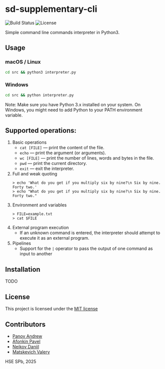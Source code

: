 # sd-supplementary-cli
![Build Status](https://github.com/blonded04/sd-supplementary-cli/actions/workflows/main.yml/badge.svg)
![License](https://img.shields.io/badge/License-MIT-blue.svg)

Simple command line commands interpreter in Python3.

## Usage

### macOS / Linux
```bash
cd src && python3 interpreter.py
```

### Windows
```bash
cd src && python interpreter.py
```

Note: Make sure you have Python 3.x installed on your system. On Windows, you might need to add Python to your PATH environment variable.

## Supported operations:

1. Basic operations
    * `cat [FILE]` — print the content of the file.
    * `echo` — print the argument (or arguments).
    * `wc [FILE]` — print the number of lines, words and bytes in the file.
    * `pwd` — print the current directory.
    * `exit` — exit the interpreter.
2. Full and weak quoting
    ```
    > echo 'What do you get if you multiply six by nine?\n Six by nine. Forty two.'
    > echo "What do you get if you multiply six by nine?\n Six by nine. Forty two."
    ```
3. Environment and variables
    ```
    > FILE=example.txt
    > cat $FILE
    ```
4. External program execution
    * If an unknown command is entered, the interpreter should attempt to execute it as an external program.
5. Pipelines
    * Support for the `|` operator to pass the output of one command as input to another

## Installation

TODO

## License

This project is licensed under the [MIT license](LICENSE)

## Contributors

* [Panov Andrew](https://www.github.com/sssi111)
* [Afonkin Pavel](https://github.com/Redvin-dt)
* [Neikov Daniil](https://github.com/cowboymalboro1884)
* [Matskevich Valery](https://www.github.com/blonded04)

HSE SPb, 2025
